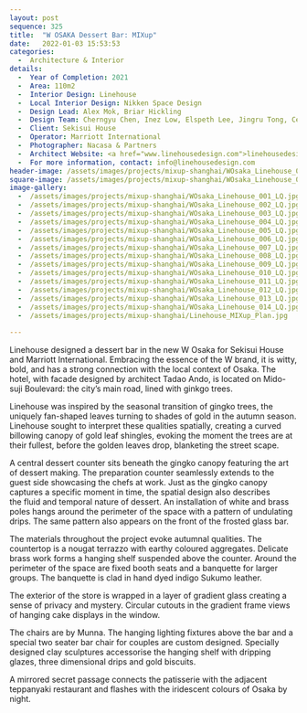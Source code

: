 ```yaml
---
layout: post
sequence: 325
title:  "W OSAKA Dessert Bar: MIXup"
date:   2022-01-03 15:53:53
categories:
  -  Architecture & Interior
details:
  -  Year of Completion: 2021
  -  Area: 110m2
  -  Interior Design: Linehouse
  -  Local Interior Design: Nikken Space Design
  -  Design Lead: Alex Mok, Briar Hickling
  -  Design Team: Cherngyu Chen, Inez Low, Elspeth Lee, Jingru Tong, Celine Cheung
  -  Client: Sekisui House
  -  Operator: Marriott International
  -  Photographer: Nacasa & Partners
  -  Architect Website: <a href="www.linehousedesign.com">linehousedesign.com</a>
  -  For more information, contact: info@linehousedesign.com
header-image: /assets/images/projects/mixup-shanghai/WOsaka_Linehouse_002_LQ_header.jpg
square-image: /assets/images/projects/mixup-shanghai/WOsaka_Linehouse_012_LQ_thumb.jpg
image-gallery:
  -  /assets/images/projects/mixup-shanghai/WOsaka_Linehouse_001_LQ.jpg
  -  /assets/images/projects/mixup-shanghai/WOsaka_Linehouse_002_LQ.jpg
  -  /assets/images/projects/mixup-shanghai/WOsaka_Linehouse_003_LQ.jpg
  -  /assets/images/projects/mixup-shanghai/WOsaka_Linehouse_004_LQ.jpg
  -  /assets/images/projects/mixup-shanghai/WOsaka_Linehouse_005_LQ.jpg
  -  /assets/images/projects/mixup-shanghai/WOsaka_Linehouse_006_LQ.jpg
  -  /assets/images/projects/mixup-shanghai/WOsaka_Linehouse_007_LQ.jpg
  -  /assets/images/projects/mixup-shanghai/WOsaka_Linehouse_008_LQ.jpg
  -  /assets/images/projects/mixup-shanghai/WOsaka_Linehouse_009_LQ.jpg
  -  /assets/images/projects/mixup-shanghai/WOsaka_Linehouse_010_LQ.jpg
  -  /assets/images/projects/mixup-shanghai/WOsaka_Linehouse_011_LQ.jpg
  -  /assets/images/projects/mixup-shanghai/WOsaka_Linehouse_012_LQ.jpg
  -  /assets/images/projects/mixup-shanghai/WOsaka_Linehouse_013_LQ.jpg
  -  /assets/images/projects/mixup-shanghai/WOsaka_Linehouse_014_LQ.jpg
  -  /assets/images/projects/mixup-shanghai/Linehouse_MIXup_Plan.jpg
  
---
```

Linehouse designed a dessert bar in the new W Osaka for Sekisui House and Marriott International. Embracing the essence of the W brand, it is witty, bold, and has a strong connection with the local context of Osaka. The hotel, with facade designed by architect Tadao Ando, is located on Mido-suji Boulevard: the city’s main road, lined with ginkgo trees. 

Linehouse was inspired by the seasonal transition of gingko trees, the uniquely fan-shaped leaves turning to shades of gold in the autumn season. Linehouse sought to interpret these qualities spatially, creating a curved billowing canopy of gold leaf shingles, evoking the moment the trees are at their fullest, before the golden leaves drop, blanketing the street scape.

A central dessert counter sits beneath the gingko canopy featuring the art of dessert making. The preparation counter seamlessly extends to the guest side showcasing the chefs at work. Just as the gingko canopy captures a specific moment in time, the spatial design also describes the fluid and temporal nature of dessert. An installation of white and brass poles hangs around the perimeter of the space with a pattern of undulating drips. The same pattern also appears on the front of the frosted glass bar.

The materials throughout the project evoke autumnal qualities. The countertop is a nougat terrazzo with earthy coloured aggregates. Delicate brass work forms a hanging shelf suspended above the counter. Around the perimeter of the space are fixed booth seats and a banquette for larger groups. The banquette is clad in hand dyed indigo Sukumo leather.

The exterior of the store is wrapped in a layer of gradient glass creating a sense of privacy and mystery. Circular cutouts in the gradient frame views of hanging cake displays in the window.

The chairs are by Munna. The hanging lighting fixtures above the bar and a special two seater bar chair for couples are custom designed. Specially designed clay sculptures accessorise the hanging shelf with dripping glazes, three dimensional drips and gold biscuits.

A mirrored secret passage connects the patisserie with the adjacent teppanyaki restaurant and flashes with the iridescent colours of Osaka by night.